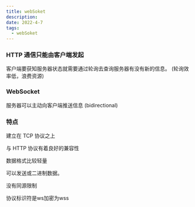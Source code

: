 ```yaml
---
title: webSoket
description: 
date: 2022-4-7
tags:
  - webSoket
---
```

### HTTP 通信只能由客户端发起

客户端要获知服务器状态就需要通过轮询去查询服务器有没有新的信息。 (轮询效率低，浪费资源)

### WebSocket 

服务器可以主动向客户端推送信息 (bidirectional)

### 特点

建立在 TCP 协议之上

与 HTTP 协议有着良好的兼容性

数据格式比较轻量

可以发送或二进制数据。

没有同源限制

协议标识符是ws加密为wss